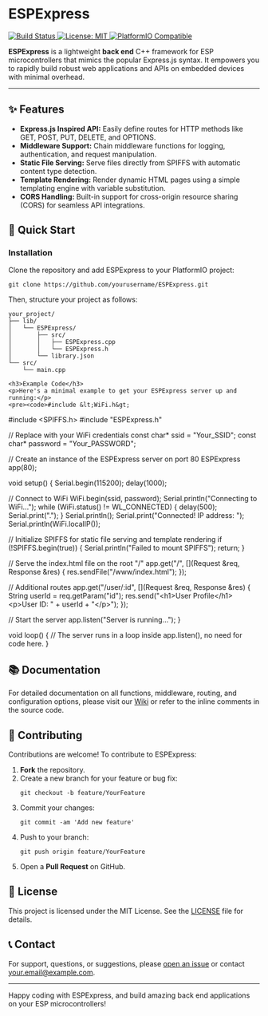 <!DOCTYPE html>
<html lang="en">

<body>
  <h1>ESPExpress</h1>
  <p>
    <a href="https://github.com/yourusername/ESPExpress" class="badge">
      <img src="https://img.shields.io/badge/build-passing-brightgreen" alt="Build Status">
    </a>
    <a href="LICENSE" class="badge">
      <img src="https://img.shields.io/badge/License-MIT-blue.svg" alt="License: MIT">
    </a>
    <a href="https://platformio.org" class="badge">
      <img src="https://img.shields.io/badge/PlatformIO-compatible-brightgreen" alt="PlatformIO Compatible">
    </a>
  </p>
  <p>
    <strong>ESPExpress</strong> is a lightweight <strong>back end</strong> C++ framework for ESP microcontrollers that mimics the popular Express.js syntax. It empowers you to rapidly build robust web applications and APIs on embedded devices with minimal overhead.
  </p>
  <hr>

  <div class="section">
    <h2>✨ Features</h2>
    <ul>
      <li><strong>Express.js Inspired API:</strong> Easily define routes for HTTP methods like GET, POST, PUT, DELETE, and OPTIONS.</li>
      <li><strong>Middleware Support:</strong> Chain middleware functions for logging, authentication, and request manipulation.</li>
      <li><strong>Static File Serving:</strong> Serve files directly from SPIFFS with automatic content type detection.</li>
      <li><strong>Template Rendering:</strong> Render dynamic HTML pages using a simple templating engine with variable substitution.</li>
      <li><strong>CORS Handling:</strong> Built-in support for cross-origin resource sharing (CORS) for seamless API integrations.</li>
    </ul>
  </div>

  <div class="section">
    <h2>🚀 Quick Start</h2>
    <h3>Installation</h3>
    <p>Clone the repository and add ESPExpress to your PlatformIO project:</p>
    <pre><code>git clone https://github.com/yourusername/ESPExpress.git</code></pre>
    <p>Then, structure your project as follows:</p>
    <pre><code>your_project/
├── lib/
│   └── ESPExpress/
│       ├── src/
│       │   ├── ESPExpress.cpp
│       │   └── ESPExpress.h
│       └── library.json
└── src/
    └── main.cpp</code></pre>
    
    <h3>Example Code</h3>
    <p>Here's a minimal example to get your ESPExpress server up and running:</p>
    <pre><code>#include &lt;WiFi.h&gt;
#include &lt;SPIFFS.h&gt;
#include "ESPExpress.h"

// Replace with your WiFi credentials
const char* ssid = "Your_SSID";
const char* password = "Your_PASSWORD";

// Create an instance of the ESPExpress server on port 80
ESPExpress app(80);

void setup() {
  Serial.begin(115200);
  delay(1000);

  // Connect to WiFi
  WiFi.begin(ssid, password);
  Serial.println("Connecting to WiFi...");
  while (WiFi.status() != WL_CONNECTED) {
    delay(500);
    Serial.print(".");
  }
  Serial.println();
  Serial.print("Connected! IP address: ");
  Serial.println(WiFi.localIP());

  // Initialize SPIFFS for static file serving and template rendering
  if (!SPIFFS.begin(true)) {
    Serial.println("Failed to mount SPIFFS");
    return;
  }

  // Serve the index.html file on the root "/"
  app.get("/", [](Request &req, Response &res) {
    res.sendFile("/www/index.html");
  });

  // Additional routes
  app.get("/user/:id", [](Request &req, Response &res) {
    String userId = req.getParam("id");
    res.send("&lt;h1&gt;User Profile&lt;/h1&gt;&lt;p&gt;User ID: " + userId + "&lt;/p&gt;");
  });

  // Start the server
  app.listen("Server is running...");
}

void loop() {
  // The server runs in a loop inside app.listen(), no need for code here.
}</code></pre>
  </div>

  <div class="section">
    <h2>📚 Documentation</h2>
    <p>For detailed documentation on all functions, middleware, routing, and configuration options, please visit our <a href="https://github.com/yourusername/ESPExpress/wiki">Wiki</a> or refer to the inline comments in the source code.</p>
  </div>

  <div class="section">
    <h2>🤝 Contributing</h2>
    <p>Contributions are welcome! To contribute to ESPExpress:</p>
    <ol>
      <li><strong>Fork</strong> the repository.</li>
      <li>Create a new branch for your feature or bug fix:
        <pre><code>git checkout -b feature/YourFeature</code></pre>
      </li>
      <li>Commit your changes:
        <pre><code>git commit -am 'Add new feature'</code></pre>
      </li>
      <li>Push to your branch:
        <pre><code>git push origin feature/YourFeature</code></pre>
      </li>
      <li>Open a <strong>Pull Request</strong> on GitHub.</li>
    </ol>
  </div>

  <div class="section">
    <h2>📝 License</h2>
    <p>This project is licensed under the MIT License. See the <a href="LICENSE">LICENSE</a> file for details.</p>
  </div>

  <div class="section">
    <h2>📞 Contact</h2>
    <p>For support, questions, or suggestions, please <a href="https://github.com/yourusername/ESPExpress/issues">open an issue</a> or contact <a href="mailto:your.email@example.com">your.email@example.com</a>.</p>
  </div>

  <hr>
  <p>Happy coding with ESPExpress, and build amazing back end applications on your ESP microcontrollers!</p>
</body>
</html>
